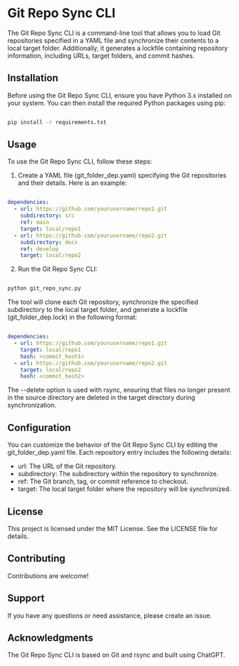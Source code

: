 # Git Repo Sync CLI

The Git Repo Sync CLI is a command-line tool that allows you to load Git repositories specified in a YAML file and synchronize their contents to a local target folder. Additionally, it generates a lockfile containing repository information, including URLs, target folders, and commit hashes.

## Installation

Before using the Git Repo Sync CLI, ensure you have Python 3.x installed on your system. You can then install the required Python packages using pip:

```bash

pip install -r requirements.txt

```

## Usage

To use the Git Repo Sync CLI, follow these steps:

1. Create a YAML file (git_folder_dep.yaml) specifying the Git repositories and their details. Here is an example:

```yaml

dependencies:
  - url: https://github.com/yourusername/repo1.git
    subdirectory: src
    ref: main
    target: local/repo1
  - url: https://github.com/yourusername/repo2.git
    subdirectory: docs
    ref: develop
    target: local/repo2
```

2. Run the Git Repo Sync CLI:

```bash

python git_repo_sync.py

```

The tool will clone each Git repository, synchronize the specified subdirectory to the local target folder, and generate a lockfile (git_folder_dep.lock) in the following format:

```yaml

dependencies:
  - url: https://github.com/yourusername/repo1.git
    target: local/repo1
    hash: <commit_hash1>
  - url: https://github.com/yourusername/repo2.git
    target: local/repo2
    hash: <commit_hash2>

```

The --delete option is used with rsync, ensuring that files no longer present in the source directory are deleted in the target directory during synchronization.


## Configuration

You can customize the behavior of the Git Repo Sync CLI by editing the git_folder_dep.yaml file. Each repository entry includes the following details:


- url: The URL of the Git repository.
- subdirectory: The subdirectory within the repository to synchronize.
- ref: The Git branch, tag, or commit reference to checkout.
- target: The local target folder where the repository will be synchronized.

## License

This project is licensed under the MIT License. See the LICENSE file for details.

## Contributing

Contributions are welcome!

## Support

If you have any questions or need assistance, please create an issue.

## Acknowledgments

The Git Repo Sync CLI is based on Git and rsync and built using ChatGPT.
